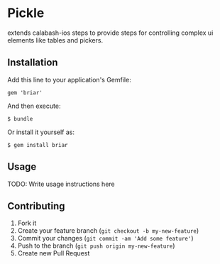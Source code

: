 # Pickle

extends calabash-ios steps to provide steps for controlling complex ui
elements like tables and pickers.

## Installation

Add this line to your application's Gemfile:

    gem 'briar'

And then execute:

    $ bundle

Or install it yourself as:

    $ gem install briar

## Usage

TODO: Write usage instructions here

## Contributing

1. Fork it
2. Create your feature branch (`git checkout -b my-new-feature`)
3. Commit your changes (`git commit -am 'Add some feature'`)
4. Push to the branch (`git push origin my-new-feature`)
5. Create new Pull Request
